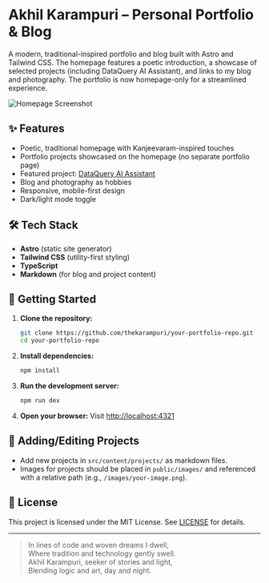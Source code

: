 # Akhil Karampuri – Personal Portfolio & Blog

A modern, traditional-inspired portfolio and blog built with Astro and Tailwind CSS. The homepage features a poetic introduction, a showcase of selected projects (including DataQuery AI Assistant), and links to my blog and photography. The portfolio is now homepage-only for a streamlined experience.

![Homepage Screenshot](public/images/dataquery-demo.png)

## ✨ Features
- Poetic, traditional homepage with Kanjeevaram-inspired touches
- Portfolio projects showcased on the homepage (no separate portfolio page)
- Featured project: [DataQuery AI Assistant](https://github.com/thekarampuri/DataQuery-AI-Assistant)
- Blog and photography as hobbies
- Responsive, mobile-first design
- Dark/light mode toggle

## 🛠️ Tech Stack
- **Astro** (static site generator)
- **Tailwind CSS** (utility-first styling)
- **TypeScript**
- **Markdown** (for blog and project content)

## 🚀 Getting Started

1. **Clone the repository:**
   ```bash
   git clone https://github.com/thekarampuri/your-portfolio-repo.git
   cd your-portfolio-repo
   ```
2. **Install dependencies:**
   ```bash
   npm install
   ```
3. **Run the development server:**
   ```bash
   npm run dev
   ```
4. **Open your browser:**
   Visit [http://localhost:4321](http://localhost:4321)

## 📁 Adding/Editing Projects
- Add new projects in `src/content/projects/` as markdown files.
- Images for projects should be placed in `public/images/` and referenced with a relative path (e.g., `/images/your-image.png`).

## 📜 License
This project is licensed under the MIT License. See [LICENSE](LICENSE) for details.

---

> In lines of code and woven dreams I dwell,  
> Where tradition and technology gently swell.  
> Akhil Karampuri, seeker of stories and light,  
> Blending logic and art, day and night.
